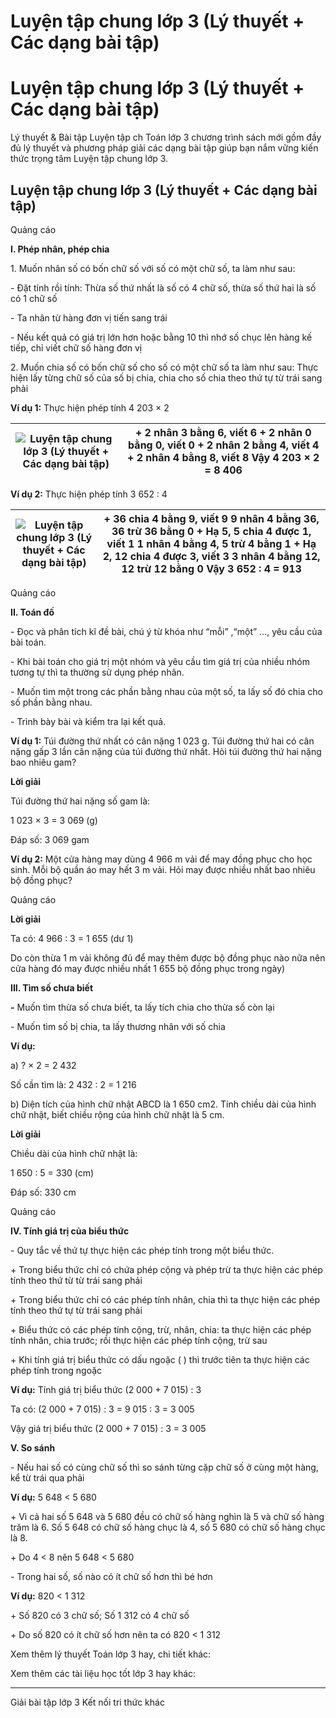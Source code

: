 # Luyện tập chung lớp 3 (Lý thuyết + Các dạng bài tập)

# Luyện tập chung lớp 3 (Lý thuyết + Các dạng bài tập)

Lý thuyết & Bài tập Luyện tập ch Toán lớp 3 chương trình sách mới gồm đầy đủ lý thuyết và phương pháp giải các dạng bài tập giúp bạn nắm vững kiến thức trọng tâm Luyện tập chung lớp 3.

## Luyện tập chung lớp 3 (Lý thuyết + Các dạng bài tập)

Quảng cáo

**I. Phép nhân, phép chia**

1\. Muốn nhân số có bốn chữ số với số có một chữ số, ta làm như sau:

\- Đặt tính rồi tính: Thừa số thứ nhất là số có 4 chữ số, thừa số thứ hai là số có 1 chữ số

\- Ta nhân từ hàng đơn vị tiến sang trái

\- Nếu kết quả có giá trị lớn hơn hoặc bằng 10 thì nhớ số chục lên hàng kế tiếp, chỉ viết chữ số hàng đơn vị

2\. Muốn chia số có bốn chữ số cho số có một chữ số ta làm như sau: Thực hiện lấy từng chữ số của số bị chia, chia cho số chia theo thứ tự từ trái sang phải

**Ví dụ 1:** Thực hiện phép tính 4 203 × 2

![Luyện tập chung lớp 3 \(Lý thuyết + Các dạng bài tập\)](https://vietjack.com/toan-3-kn/images/ly-thuyet-bai-58-luyen-tap-chung.PNG) |  \+ 2 nhân 3 bằng 6, viết 6 \+ 2 nhân 0 bằng 0, viết 0 \+ 2 nhân 2 bằng 4, viết 4 \+ 2 nhân 4 bằng 8, viết 8 Vậy 4 203 × 2 = 8 406  
---|---  
  
**Ví dụ 2:** Thực hiện phép tính 3 652 : 4 

![Luyện tập chung lớp 3 \(Lý thuyết + Các dạng bài tập\)](https://vietjack.com/toan-3-kn/images/ly-thuyet-bai-58-luyen-tap-chung-a.PNG) |  \+ 36 chia 4 bằng 9, viết 9 9 nhân 4 bằng 36, 36 trừ 36 bằng 0 \+ Hạ 5, 5 chia 4 được 1, viết 1 1 nhân 4 bằng 4, 5 trừ 4 bằng 1 \+ Hạ 2, 12 chia 4 được 3, viết 3 3 nhân 4 bằng 12, 12 trừ 12 bằng 0 Vậy 3 652 : 4 = 913  
---|---  
  
Quảng cáo

**II. Toán đố**

\- Đọc và phân tích kĩ đề bài, chú ý từ khóa như “mỗi” ,“một” …, yêu cầu của bài toán. 

\- Khi bài toán cho giá trị một nhóm và yêu cầu tìm giá trị của nhiều nhóm tương tự thì ta thường sử dụng phép nhân. 

\- Muốn tìm một trong các phần bằng nhau của một số, ta lấy số đó chia cho số phần bằng nhau. 

\- Trình bày bài và kiểm tra lại kết quả. 

**Ví dụ 1:** Túi đường thứ nhất có cân nặng 1 023 g. Túi đường thứ hai có cân nặng gấp 3 lần cân nặng của túi đường thứ nhất. Hỏi túi đường thứ hai nặng bao nhiêu gam?

**Lời giải**

Túi đường thứ hai nặng số gam là:

1 023 × 3 = 3 069 (g)

Đáp số: 3 069 gam

**Ví dụ 2:** Một cửa hàng may dùng 4 966 m vải để may đồng phục cho học sinh. Mỗi bộ quần áo may hết 3 m vải. Hỏi may được nhiều nhất bao nhiêu bộ đồng phục?

Quảng cáo

**Lời giải**

Ta có: 4 966 : 3 = 1 655 (dư 1)

Do còn thừa 1 m vải không đủ để may thêm được bộ đồng phục nào nữa nên cửa hàng đó may được nhiều nhất 1 655 bộ đồng phục trong ngày)

**III. Tìm số chưa biết**

**-** Muốn tìm thừa số chưa biết, ta lấy tích chia cho thừa số còn lại

\- Muốn tìm số bị chia, ta lấy thương nhân với số chia

**Ví dụ:**

a) ? × 2 = 2 432

Số cần tìm là: 2 432 : 2 = 1 216

b) Diện tích của hình chữ nhật ABCD là 1 650 cm2. Tính chiều dài của hình chữ nhật, biết chiều rộng của hình chữ nhật là 5 cm.

**Lời giải**

Chiều dài của hình chữ nhật là:

1 650 : 5 = 330 (cm)

Đáp số: 330 cm

Quảng cáo

**IV. Tính giá trị của biểu thức**

\- Quy tắc về thứ tự thực hiện các phép tính trong một biểu thức.

\+ Trong biểu thức chỉ có chứa phép cộng và phép trừ ta thực hiện các phép tính theo thứ từ từ trái sang phải

\+ Trong biểu thức chỉ có các phép tính nhân, chia thì ta thực hiện các phép tính theo thứ tự từ trái sang phải

\+ Biểu thức có các phép tính cộng, trừ, nhân, chia: ta thực hiện các phép tính nhân, chia trước; rồi thực hiện các phép tính cộng, trừ sau

\+ Khi tính giá trị biểu thức có dấu ngoặc ( ) thì trước tiên ta thực hiện các phép tính trong ngoặc

**Ví dụ:** Tính giá trị biểu thức (2 000 + 7 015) : 3

Ta có: (2 000 + 7 015) : 3 = 9 015 : 3 = 3 005

Vậy giá trị biểu thức (2 000 + 7 015) : 3 = 3 005

**V. So sánh**

\- Nếu hai số có cùng chữ số thì so sánh từng cặp chữ số ở cùng một hàng, kể từ trái qua phải

**Ví dụ:** 5 648 < 5 680

\+ Vì cả hai số 5 648 và 5 680 đều có chữ số hàng nghìn là 5 và chữ số hàng trăm là 6. Số 5 648 có chữ số hàng chục là 4, số 5 680 có chữ số hàng chục là 8. 

\+ Do 4 < 8 nên 5 648 < 5 680

\- Trong hai số, số nào có ít chữ số hơn thì bé hơn

**Ví dụ:** 820 < 1 312

\+ Số 820 có 3 chữ số; Số 1 312 có 4 chữ số

\+ Do số 820 có ít chữ số hơn nên ta có 820 < 1 312

Xem thêm lý thuyết Toán lớp 3 hay, chi tiết khác:

Xem thêm các tài liệu học tốt lớp 3 hay khác:

* * *

Giải bài tập lớp 3 Kết nối tri thức khác
